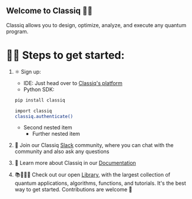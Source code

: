 ## Welcome to Classiq 👋👋

Classiq allows you to design, optimize, analyze, and execute any quantum program. 

# 🙋‍♀️ Steps to get started:

1. ⚛️ Sign up: 
    - IDE: Just head over to [Classiq's platform](https://platform.classiq.io/)
    - Python SDK:
    ```bash
    pip install classiq
    ```
    ```bash
    import classiq
    classiq.authenticate()
    ```

    - Second nested item
        - Further nested item
2. 👋 Join our Classiq <a href="https://short.classiq.io/join-slack">Slack</a> community, where you can chat with the community and also ask any questions
3. 📖 Learn more about Classiq in our <a href="https://docs.classiq.io/latest/user-guide/">Documentation</a>
4. 📚👩🏻‍💻 Check out our open <a href="https://docs.classiq.io/latest/user-guide/">Library</a>, with the largest collection of quantum applications, algorithms, functions, and tutorials. It's the best way to get started. Contributions are welcome 🚀

